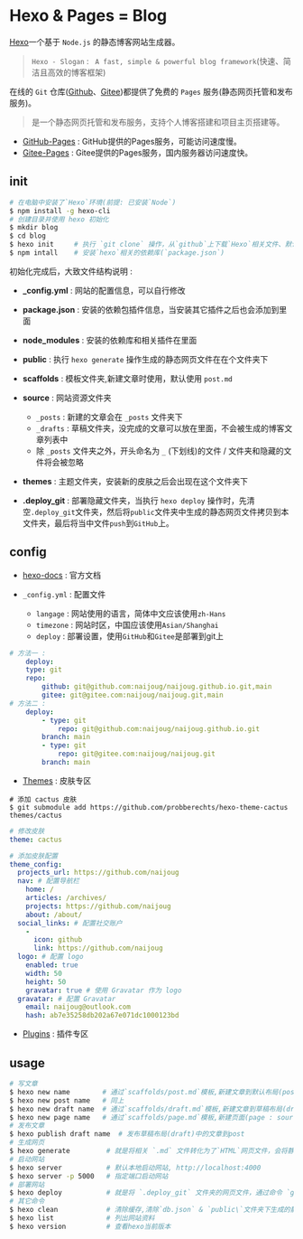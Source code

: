 # Hexo & Pages = Blog

[Hexo](https://hexo.io/zh-cn/)一个基于 `Node.js` 的静态博客网站生成器。
  > `Hexo - Slogan` : ` A fast, simple & powerful blog framework`(快速、简洁且高效的博客框架)

在线的 `Git` 仓库([Github](https://github.com)、[Gitee](https://gitee.com))都提供了免费的 `Pages` 服务(静态网页托管和发布服务)。
> 是一个静态网页托管和发布服务，支持个人博客搭建和项目主页搭建等。

- [GitHub-Pages](https://pages.github.com/)  : GitHub提供的Pages服务，可能访问速度慢。
- [Gitee-Pages](https://help.gitee.com/services/gitee-pages/intro) : Gitee提供的Pages服务，国内服务器访问速度快。

<!-- more -->

## init

``` bash
# 在电脑中安装了`Hexo`环境(前提: 已安装`Node`)    
$ npm install -g hexo-cli 
# 创建目录并使用 hexo 初始化
$ mkdir blog
$ cd blog
$ hexo init     # 执行 `git clone` 操作，从`github`上下载`Hexo`相关文件、默认皮肤`landscape`。
$ npm intall    # 安装`hexo`相关的依赖库(`package.json`)
```

初始化完成后，大致文件结构说明 :

- **_config.yml** : 网站的配置信息，可以自行修改
- **package.json** : 安装的依赖包插件信息，当安装其它插件之后也会添加到里面
- **node_modules** : 安装的依赖库和相关插件在里面
- **public** : 执行 `hexo generate` 操作生成的静态网页文件在在个文件夹下
- **scaffolds** : 模板文件夹,新建文章时使用，默认使用 `post.md`

- **source** : 网站资源文件夹
    * `_posts` : 新建的文章会在 `_posts` 文件夹下
    * `_drafts` : 草稿文件夹，没完成的文章可以放在里面，不会被生成的博客文章列表中
    * 除 `_posts` 文件夹之外，开头命名为 `_` (下划线)的文件 / 文件夹和隐藏的文件将会被忽略
 
- **themes** : 主题文件夹，安装新的皮肤之后会出现在这个文件夹下
- **.deploy_git** : 部署隐藏文件夹，当执行 `hexo deploy` 操作时，先清空`.deploy_git`文件夹，然后将`public`文件夹中生成的静态网页文件拷贝到本文件夹，最后将当中文件`push`到`GitHub`上。

## config

- [hexo-docs](https://hexo.io/zh-cn/docs/configuration.html) : 官方文档

- `_config.yml` : 配置文件
    * `langage` : 网站使用的语言，简体中文应该使用`zh-Hans`  
    * `timezone` : 网站时区，中国应该使用`Asian/Shanghai`  
    * `deploy` : 部署设置，使用`GitHub`和`Gitee`是部署到git上  
        
``` yml  Blog/_config.yml
# 方法一 :
    deploy:  
    type: git  
    repo:   
        github: git@github.com:naijoug/naijoug.github.io.git,main  
        gitee: git@gitee.com:naijoug/naijoug.git,main
# 方法二 : 
    deploy:   
        - type: git  
            repo: git@github.com:naijoug/naijoug.github.io.git  
        branch: main
        - type: git  
            repo: git@gitee.com:naijoug/naijoug.git  
        branch: main 
```

- [Themes](https://hexo.io/themes) : 皮肤专区

```shell
# 添加 cactus 皮肤
$ git submodule add https://github.com/probberechts/hexo-theme-cactus themes/cactus
```

```yml _config.yml
# 修改皮肤
theme: cactus

# 添加皮肤配置
theme_config:
  projects_url: https://github.com/naijoug
  nav: # 配置导航栏
    home: /
    articles: /archives/
    projects: https://github.com/naijoug
    about: /about/
  social_links: # 配置社交账户
    -
      icon: github
      link: https://github.com/naijoug
  logo: # 配置 logo
    enabled: true
    width: 50
    height: 50
    gravatar: true # 使用 Gravatar 作为 logo
  gravatar: # 配置 Gravatar
    email: naijoug@outlook.com
    hash: ab7e35258db202a67e071dc1000123bd
```

- [Plugins](https://hexo.io/plugins) : 插件专区
	
## usage

``` bash
# 写文章
$ hexo new name        # 通过`scaffolds/post.md`模板,新建文章到默认布局(post : source/_posts),文章名字有空格需要用`“”`
$ hexo new post name   # 同上
$ hexo new draft name  # 通过`scaffolds/draft.md`模板,新建文章到草稿布局(draft : source/draft)
$ hexo new page name   # 通过`scaffolds/page.md`模板,新建页面(page : source)
# 发布文章
$ hexo publish draft name  # 发布草稿布局(draft)中的文章到post
# 生成网页
$ hexo generate         # 就是将相关 `.md` 文件转化为了`HTML`网页文件，会将静态文件生成到 `public` 文件夹下。
# 启动网站
$ hexo server           # 默认本地启动网站, http://localhost:4000
$ hexo server -p 5000   # 指定端口启动网站
# 部署网站
$ hexo deploy           # 就是将 `.deploy_git` 文件夹的网页文件，通过命令 `git push` 部署到GitHub和Gitee上。
# 其它命令
$ hexo clean            # 清除缓存,清除`db.json` & `public\`文件夹下生成的静态文件
$ hexo list             # 列出网站资料
$ hexo version          # 查看hexo当前版本
```